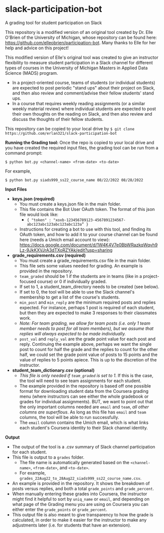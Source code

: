 # slack-participation-bot
A grading tool for student participation on Slack
  
  
This repository is a modified version of an original tool created by Dr. Elle O'Brien of the University of Michigan, whose repository can be found here: https://github.com/elleobrien/participation-bot.  Many thanks to Elle for her help and advice on this project!  

This modified version of Elle's original tool was created to give an instructor flexibility to measure student participation in a Slack channel for different types of courses in the University of Michigan Masters in Applied Data Science (MADS) program.  
 - In a project-oriented course, teams of students (or individual students) are expected to post periodic "stand ups" about their project on Slack, and then also review and comment/advise their fellow students' stand ups.
 -  In a course that requires weekly reading assignments (or a similar weekly material review) where individual students are expected to post their own thoughts on the reading on Slack, and then also review and discuss the thoughts of their fellow students.

This repository can be copied to your local drive by
```$ git clone https://github.com/erlan321/slack-participation-bot```

__Running the Grading tool:__
Once the repo is copied to your local drive and you have created the required input files, the grading tool can be run from a command prompt:
```
$ python bot.py <channel-name> <from-date> <to-date>
```
For example,
```
$ python bot.py siads999_ss22_course_name 08/22/2022 08/28/2022
```
__Input Files__
 - __keys.json (required)__
   - You must create a keys.json file in the main folder.
   - This file contains the Bot User OAuth token.  The format of this json file would look like: 
     - ```{ "token" : "xoxb-123456789123-4567891234567-abc123abc123abc123abc123a” }```
   - Instructions for creating a bot to use with this tool, and finding its OAuth token, and how to add it to your course channel can be found here (needs a Umich email account to view): https://docs.google.com/document/d/1W4K4V7e0BbWRazkqWqvh9Lz-9JkKXVJrA3dTXoRZYAk/edit?usp=sharing
 - __grade_requirements.csv (required)__
   - You must create a grade_requirements.csv file in the main folder.
   - This file sets some values needed for grading.  An example is provided in the repository.
   - ```team_graded``` should be 1 if the students are in teams (like in a project-focused course) or 0 if individually graded.
    - If set to 1, a student_team_directory needs to be created (see below).
    - If set to 0, the tool will be able to use the Slack channel's membership to get a list of the course's students. 
   - ```min_post``` and ```min_reply``` are the minimum required posts and replies expected.  For instance, perhaps 1 post is required of each student, but then they are expected to make 3 responses to their classmates work.  
   - _Note:  For team grading, we allow for team posts (i.e. only 1 team member needs to post for all team members), but we assume that replies will always expected to be made individually._
   - ```post_val``` and ```reply_val``` are the grade point value for each post and reply.  Continuing the example above, perhaps we want the single post to count for half the grade and the replies to count for the other half, we could set the grade point value of posts to 15 points and the value of replies to 5 points apiece.  This is up to the discretion of the instructor.
 - __student_team_dictionary.csv (optional)__
   - *This file is only needed if ```team_graded``` is set to 1.*  If this is the case, the tool will need to see team assignments for each student.  
   - The example provided in the repository is based off one possible format for downloading student data from the Coursera grading menu (where instructors can see either the whole gradebook or grades for individual assignments).  BUT, we want to point out that the only important columns needed are ```email``` and ```team```, _all other columns are superflous_.  As long as this file has ```email``` and ```team``` columns, the tool will be able to run successfully.  
   - The ```email``` column contains the Umich email, which is what links each student's Coursera identity to their Slack channel identity.

__Output__
  - The output of the tool is a .csv summary of Slack channel participation for each student.
  - This file is output to a ```grades``` folder. 
    - The file name is automatically generated based on the ```<channel-name>```, ```<from-date>```, and ```<to-date>```.
    - For example, ```grades_22Aug22_to_28Aug22_siads999_ss22_course_name.csv```.
  - An example is provided in the repository.  It shows the breakdown of posts versus replies, and both a total ```grade_points``` and ```grade_percent```.
  - When manually entering these grades into Coursera, the instructor might find it helpful to sort by ```uniq_name``` or ```email```, and depending on what page of the Grading menu you are using on Coursera you can either enter the ```grade_points``` or ```grade_percent```.
  - This output file is also meant to give transparency to how the grade is calculated, in order to make it easier for the instructor to make any adjustments later (i.e. for students that have an extension).





